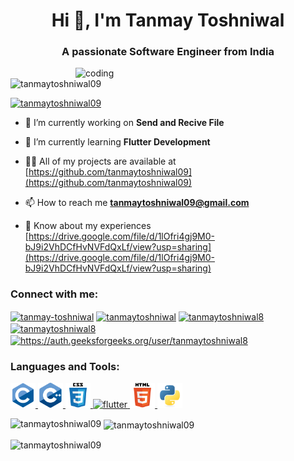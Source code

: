 <h1 align="center">Hi 👋, I'm Tanmay Toshniwal</h1>
<h3 align="center">A passionate Software Engineer from India</h3>
<img align="right"alt="coding"width="400"src"https://camo.githubusercontent.com/cae12fddd9d6982901d82580bdf321d81fb299141098ca1c2d4891870827bf17/68747470733a2f2f6d69726f2e6d656469756d2e636f6d2f6d61782f313336302f302a37513379765349765f7430696f4a2d5a2e676966.gif"> 
<p align="left"> <img src="https://komarev.com/ghpvc/?username=tanmaytoshniwal09&label=Profile%20views&color=0e75b6&style=flat" alt="tanmaytoshniwal09" /> </p>

<p align="left"> <a href="https://github.com/ryo-ma/github-profile-trophy"><img src="https://github-profile-trophy.vercel.app/?username=tanmaytoshniwal09" alt="tanmaytoshniwal09" /></a> </p>

- 🔭 I’m currently working on **Send and Recive File**

- 🌱 I’m currently learning **Flutter Development**

- 👨‍💻 All of my projects are available at [https://github.com/tanmaytoshniwal09](https://github.com/tanmaytoshniwal09)

- 📫 How to reach me **tanmaytoshniwal09@gmail.com**

- 📄 Know about my experiences [https://drive.google.com/file/d/1lOfri4gj9M0-bJ9i2VhDCfHvNVFdQxLf/view?usp=sharing](https://drive.google.com/file/d/1lOfri4gj9M0-bJ9i2VhDCfHvNVFdQxLf/view?usp=sharing)

<h3 align="left">Connect with me:</h3>
<p align="left">
<a href="https://linkedin.com/in/tanmay-toshniwal" target="blank"><img align="center" src="https://raw.githubusercontent.com/rahuldkjain/github-profile-readme-generator/master/src/images/icons/Social/linked-in-alt.svg" alt="tanmay-toshniwal" height="30" width="40" /></a>
<a href="https://instagram.com/tanmaytoshniwal" target="blank"><img align="center" src="https://raw.githubusercontent.com/rahuldkjain/github-profile-readme-generator/master/src/images/icons/Social/instagram.svg" alt="tanmaytoshniwal" height="30" width="40" /></a>
<a href="https://www.hackerrank.com/tanmaytoshniwal8" target="blank"><img align="center" src="https://raw.githubusercontent.com/rahuldkjain/github-profile-readme-generator/master/src/images/icons/Social/hackerrank.svg" alt="tanmaytoshniwal8" height="30" width="40" /></a>
<a href="https://www.leetcode.com/tanmaytoshniwal8" target="blank"><img align="center" src="https://raw.githubusercontent.com/rahuldkjain/github-profile-readme-generator/master/src/images/icons/Social/leet-code.svg" alt="tanmaytoshniwal8" height="30" width="40" /></a>
<a href="https://auth.geeksforgeeks.org/user/https://auth.geeksforgeeks.org/user/tanmaytoshniwal8" target="blank"><img align="center" src="https://raw.githubusercontent.com/rahuldkjain/github-profile-readme-generator/master/src/images/icons/Social/geeks-for-geeks.svg" alt="https://auth.geeksforgeeks.org/user/tanmaytoshniwal8" height="30" width="40" /></a>
</p>

<h3 align="left">Languages and Tools:</h3>

<p align="left"> <a href="https://www.cprogramming.com/" target="_blank" rel="noreferrer"> <img src="https://raw.githubusercontent.com/devicons/devicon/master/icons/c/c-original.svg" alt="c" width="40" height="40"/> </a> <a href="https://www.w3schools.com/cpp/" target="_blank" rel="noreferrer"> <img src="https://raw.githubusercontent.com/devicons/devicon/master/icons/cplusplus/cplusplus-original.svg" alt="cplusplus" width="40" height="40"/> </a> <a href="https://www.w3schools.com/css/" target="_blank" rel="noreferrer"> <img src="https://raw.githubusercontent.com/devicons/devicon/master/icons/css3/css3-original-wordmark.svg" alt="css3" width="40" height="40"/> </a> <a href="https://flutter.dev" target="_blank" rel="noreferrer"> <img src="https://www.vectorlogo.zone/logos/flutterio/flutterio-icon.svg" alt="flutter" width="40" height="40"/> </a> <a href="https://www.w3.org/html/" target="_blank" rel="noreferrer"> <img src="https://raw.githubusercontent.com/devicons/devicon/master/icons/html5/html5-original-wordmark.svg" alt="html5" width="40" height="40"/> </a> <a href="https://www.python.org" target="_blank" rel="noreferrer"> <img src="https://raw.githubusercontent.com/devicons/devicon/master/icons/python/python-original.svg" alt="python" width="40" height="40"/> </a> </p>

<p><img align="left" src="https://github-readme-stats.vercel.app/api/top-langs?username=tanmaytoshniwal09&show_icons=true&locale=en&layout=compact" alt="tanmaytoshniwal09" /></p>

<p>&nbsp;<img align="center" src="https://github-readme-stats.vercel.app/api?username=tanmaytoshniwal09&show_icons=true&locale=en" alt="tanmaytoshniwal09" /></p>

<p><img align="center" src="https://github-readme-streak-stats.herokuapp.com/?user=tanmaytoshniwal09&" alt="tanmaytoshniwal09" /></p>
